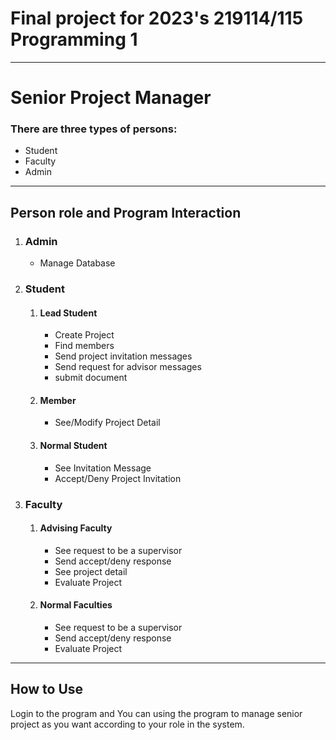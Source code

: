 # Final project for 2023's 219114/115 Programming 1

---
# Senior Project Manager
### There are three types of persons:
- Student
- Faculty
- Admin
---

## Person role and Program Interaction

1. ### Admin
   - Manage Database
2. ### Student
   1. #### Lead Student
      - Create Project
      - Find members
      - Send project invitation messages
      - Send request for advisor messages
      - submit document
   2. #### Member
      - See/Modify Project Detail
   3. #### Normal Student
      - See Invitation Message
      - Accept/Deny Project Invitation
3. ### Faculty
   1. #### Advising Faculty
      - See request to be a supervisor
      - Send accept/deny response
      - See project detail
      - Evaluate Project
   2. #### Normal Faculties
      - See request to be a supervisor
      - Send accept/deny response
      - Evaluate Project
---
## How to Use
Login to the program and You can using the program to manage senior project as you want
according to your role in the system.


